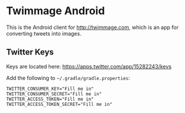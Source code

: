 # Twimmage Android

This is the Android client for http://twimmage.com, which is an app
for converting tweets into images.

## Twitter Keys

Keys are located here: https://apps.twitter.com/app/15282243/keys

Add the following to `~/.gradle/gradle.properties`:

```
TWITTER_CONSUMER_KEY="Fill me in"
TWITTER_CONSUMER_SECRET="Fill me in"
TWITTER_ACCESS_TOKEN="Fill me in"
TWITTER_ACCESS_TOKEN_SECRET="Fill me in"
```
